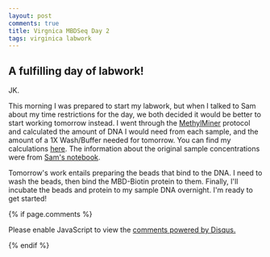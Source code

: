 ```yaml
---
layout: post
comments: true
title: Virgnica MBDSeq Day 2
tags: virginica labwork
---
```


## A fulfilling day of labwork!

JK.

This morning I was prepared to start my labwork, but when I talked to Sam about my time restrictions for the day, we both decided it would be better to start working tomorrow instead. I went through the [MethylMiner](https://github.com/RobertsLab/resources/blob/master/protocols/Commercial_Protocols/Invitrogen_MethylMiner_Manual.pdf) protocol and calculated the amount of DNA I would need from each sample, and the amount of a 1X Wash/Buffer needed for tomorrow. You can find my calculations [here](https://github.com/RobertsLab/project-oyster-oa/blob/master/analyses/Virginica_MBDSeq_20180123/2018-01-23-MBDSeq-Labwork/2018-01-23-Virginica-MBDSeq-Labwork-Calculations.xlsx). The information about the original sample concentrations were from [Sam's notebook](http://onsnetwork.org/kubu4/2017/11/14/dna-isolation-quantification-c-virginica-gonad-gdna/).

Tomorrow's work entails preparing the beads that bind to the DNA. I need to wash the beads, then bind the MBD-Biotin protein to them. Finally, I'll incubate the beads and protein to my sample DNA overnight. I'm ready to get started!

{% if page.comments %}

<div id="disqus_thread"></div>
<script>

/**
*  RECOMMENDED CONFIGURATION VARIABLES: EDIT AND UNCOMMENT THE SECTION BELOW TO INSERT DYNAMIC VALUES FROM YOUR PLATFORM OR CMS.
*  LEARN WHY DEFINING THESE VARIABLES IS IMPORTANT: https://disqus.com/admin/universalcode/#configuration-variables*/
/*
var disqus_config = function () {
this.page.url = PAGE_URL;  // Replace PAGE_URL with your page's canonical URL variable
this.page.identifier = PAGE_IDENTIFIER; // Replace PAGE_IDENTIFIER with your page's unique identifier variable
};
*/
(function() { // DON'T EDIT BELOW THIS LINE
var d = document, s = d.createElement('script');
s.src = 'https://the-responsible-grad-student.disqus.com/embed.js';
s.setAttribute('data-timestamp', +new Date());
(d.head || d.body).appendChild(s);
})();
</script>
<noscript>Please enable JavaScript to view the <a href="https://disqus.com/?ref_noscript">comments powered by Disqus.</a></noscript>

{% endif %}

<script id="dsq-count-scr" src="//the-responsible-grad-student.disqus.com/count.js" async></script>
